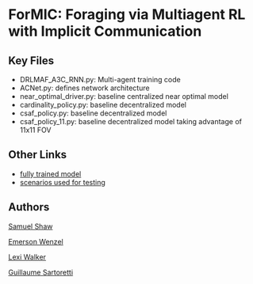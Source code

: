 # ForMIC: Foraging via Multiagent RL with Implicit Communication

## Key Files
- DRLMAF_A3C_RNN.py: Multi-agent training code
- ACNet.py: defines network architecture
- near_optimal_driver.py: baseline centralized near optimal model
- cardinality_policy.py: baseline decentralized model
- csaf_policy.py: baseline decentralized model
- csaf_policy_11.py: baseline decentralized model taking advantage of 11x11 FOV

## Other Links
- [fully trained model](https://www.dropbox.com/s/hdi6750ikoeb8zd/model_ForMIC.7z?dl=0)
- [scenarios used for testing](https://www.dropbox.com/s/7lnegql4j4qnpj4/PAPER_TESTING_ENVIRONMENTS_noodom.7z?dl=0)

## Authors

[Samuel Shaw](samshaw169@gmail.com)

[Emerson Wenzel](emersonwenzel@gmail.com)

[Lexi Walker](amw9398@gmail.com)

[Guillaume Sartoretti](guillaume.sartoretti@gmail.com)
